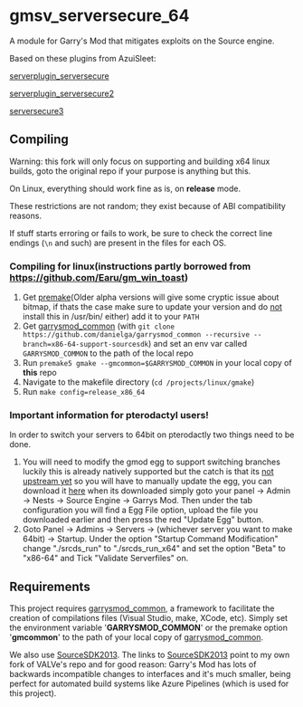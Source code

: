 # gmsv_serversecure_64

A module for Garry's Mod that mitigates exploits on the Source engine.

Based on these plugins from AzuiSleet:

[serverplugin_serversecure][1]

[serverplugin_serversecure2][2]

[serversecure3][3]

## Compiling

Warning: this fork will only focus on supporting and building x64 linux builds, goto the original repo if your purpose is anything but this.

On Linux, everything should work fine as is, on **release** mode.

These restrictions are not random; they exist because of ABI compatibility reasons.

If stuff starts erroring or fails to work, be sure to check the correct line endings (`\n` and such) are present in the files for each OS.

### Compiling for linux(instructions partly borrowed from https://github.com/Earu/gm_win_toast)
1) Get [premake](https://github.com/premake/premake-core/releases/download/v5.0.0-beta1/premake-5.0.0-beta1-linux.tar.gz)(Older alpha versions will give some cryptic issue about bitmap, if thats the case make sure to update your version and do [not](https://github.com/danielga/garrysmod_common/issues/82) install this in /usr/bin/ either) add it to your `PATH`
2) Get [garrysmod_common](https://github.com/danielga/garrysmod_common) (with `git clone https://github.com/danielga/garrysmod_common --recursive --branch=x86-64-support-sourcesdk`) and set an env var called `GARRYSMOD_COMMON` to the path of the local repo
3) Run `premake5 gmake --gmcommon=$GARRYSMOD_COMMON` in your local copy of **this** repo
4) Navigate to the makefile directory (`cd /projects/linux/gmake`)
5) Run `make config=release_x86_64`

### Important information for pterodactyl users!

In order to switch your servers to 64bit on pterodactly two things need to be done.

1) You will need to modify the gmod egg to support switching branches luckily this is already natively supported but the catch is that its [not upstream yet](https://github.com/pterodactyl/panel/pull/3994#issuecomment-1064009658) so you will have to manually update the egg, you can download it [here](https://github.com/parkervcp/eggs/blob/master/stock_eggs/source-engine/egg-garrys-mod.json) when its downloaded simply goto your panel -> Admin -> Nests -> Source Engine -> Garrys Mod. Then under the tab configuration you will find a Egg File option, upload the file you downloaded earlier and then press the red "Update Egg" button.
2) Goto Panel -> Admins -> Servers -> (whichever server you want to make 64bit) -> Startup. Under the option "Startup Command Modification" change "./srcds_run" to "./srcds_run_x64" and set the option "Beta" to "x86-64" and Tick "Validate Serverfiles" on.

## Requirements

This project requires [garrysmod_common][4], a framework to facilitate the creation of compilations files (Visual Studio, make, XCode, etc). Simply set the environment variable '**GARRYSMOD_COMMON**' or the premake option '**gmcommon**' to the path of your local copy of [garrysmod_common][4].

We also use [SourceSDK2013][5]. The links to [SourceSDK2013][5] point to my own fork of VALVe's repo and for good reason: Garry's Mod has lots of backwards incompatible changes to interfaces and it's much smaller, being perfect for automated build systems like Azure Pipelines (which is used for this project).

  [1]: https://github.com/azuisleet/gmodmodules/tree/master/serverplugin_serversecure
  [2]: https://github.com/azuisleet/gmodmodules/tree/master/serverplugin_serversecure2
  [3]: https://github.com/azuisleet/gmodmodules/tree/master/serversecure3
  [4]: https://github.com/danielga/garrysmod_common
  [5]: https://github.com/danielga/sourcesdk-minimal
